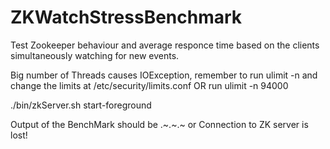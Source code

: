 ZKWatchStressBenchmark
======================

Test Zookeeper behaviour and average responce time based on the clients simultaneously watching for new events.


Big number of Threads causes IOException, remember to run ulimit -n
and change the limits at /etc/security/limits.conf OR run ulimit -n 94000

./bin/zkServer.sh start-foreground

Output of the BenchMark should be .~.~.~ or Connection to ZK server is lost!
